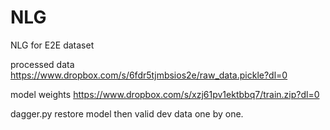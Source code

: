 # NLG
NLG for E2E dataset 

processed data https://www.dropbox.com/s/6fdr5tjmbsios2e/raw_data.pickle?dl=0

model weights https://www.dropbox.com/s/xzj61pv1ektbbq7/train.zip?dl=0

dagger.py restore model then valid dev data one by one. 


